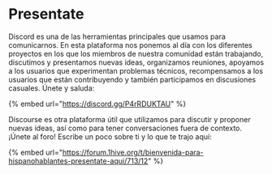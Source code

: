 # Presentate

Discord es una de las herramientas principales que usamos para comunicarnos. En esta plataforma nos ponemos al día con los diferentes proyectos en los que los miembros de nuestra comunidad están trabajando, discutimos y presentamos nuevas ideas, organizamos reuniones, apoyamos a los usuarios que experimentan problemas técnicos, recompensamos a los usuarios que están contribuyendo y también participamos en discusiones casuales. Únete y saluda:

{% embed url="https://discord.gg/P4rRDUKTAU" %}

Discourse es otra plataforma útil que utilizamos para discutir y proponer nuevas ideas, así como para tener conversaciones fuera de contexto. ¡Únete al foro! Escribe un poco sobre ti y lo que te trajo aquí: 

{% embed url="https://forum.1hive.org/t/bienvenida-para-hispanohablantes-presentate-aqui/713/12" %}

